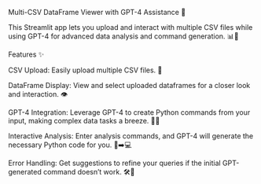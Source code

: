 Multi-CSV DataFrame Viewer with GPT-4 Assistance 🚀


This Streamlit app lets you upload and interact with multiple CSV files while using GPT-4 for advanced data analysis and command generation. 📊🤖



Features ✨

CSV Upload: Easily upload multiple CSV files. 📂

DataFrame Display: View and select uploaded dataframes for a closer look and interaction. 👁️

GPT-4 Integration: Leverage GPT-4 to create Python commands from your input, making complex data tasks a breeze. 🧠🔧

Interactive Analysis: Enter analysis commands, and GPT-4 will generate the necessary Python code for you. 📜➡️💻

Error Handling: Get suggestions to refine your queries if the initial GPT-generated command doesn’t work. 🛠️📝

